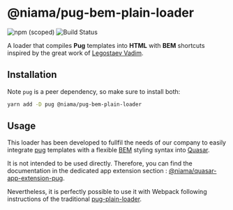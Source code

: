 # @niama/pug-bem-plain-loader

![npm (scoped)](https://flat.badgen.net/npm/v/@niama/pug-bem-plain-loader)
![Build Status](https://flat.badgen.net/travis/@niama/pug-bem-plain-loader)

A loader that compiles **Pug** templates into **HTML** with **BEM** shortcuts inspired by the great work of [Legostaev Vadim](https://github.com/legostaev-vadim/pug-bem-plain-loader).

## Installation

Note `pug` is a peer dependency, so make sure to install both:

``` sh
yarn add -D pug @niama/pug-bem-plain-loader
```

## Usage

This loader has been developed to fullfil the needs of our company to easily integrate [pug](https://pugjs.org) templates with a flexible [BEM](http://getbem.com/) styling syntax into [Quasar](https://quasar.dev).

It is not intended to be used directly. Therefore, you can find the documentation in the dedicated app extension section : [@niama/quasar-app-extension-pug](https://github.com/niama-strategies/niama/tree/master/quasar/pug).

Nevertheless, it is perfectly possible to use it with Webpack following instructions of the traditional [pug-plain-loader](https://github.com/yyx990803/pug-plain-loader).
